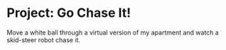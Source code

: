 # Project: Go Chase It!
Move a white ball through a virtual version of my apartment and watch a skid-steer robot chase it.
